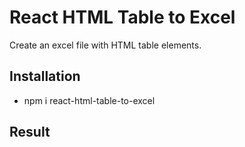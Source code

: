 # React HTML Table to Excel

Create an excel file with HTML table elements.

## Installation

- npm i react-html-table-to-excel

## Result
